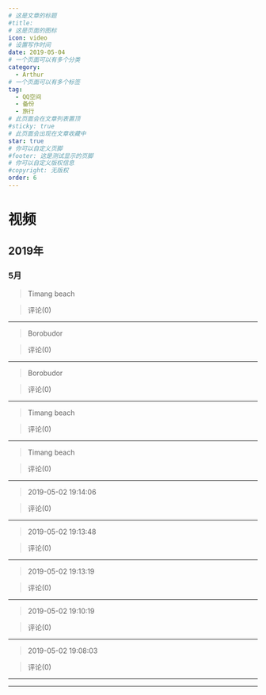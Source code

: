 ```yaml
---
# 这是文章的标题
#title: 
# 这是页面的图标
icon: video
# 设置写作时间
date: 2019-05-04
# 一个页面可以有多个分类
category:
  - Arthur
# 一个页面可以有多个标签
tag:
  - QQ空间
  - 备份
  - 旅行
# 此页面会在文章列表置顶
#sticky: true
# 此页面会出现在文章收藏中
star: true
# 你可以自定义页脚
#footer: 这是测试显示的页脚
# 你可以自定义版权信息
#copyright: 无版权
order: 6
---
```

# 视频

## 2019年

### 5月

> Timang beach

<VideoPlayer   src="https://pan.4a1801.life/d/Onedrive-4A1801/%E4%B8%AA%E4%BA%BA%E5%BB%BA%E7%AB%99/public/Qzone/Videos/01_1097_81c79742f1634d40b1df8de02974dbbb.f0.mp4" />

> 评论(0)

---

> Borobudor

<VideoPlayer   src="https://pan.4a1801.life/d/Onedrive-4A1801/%E4%B8%AA%E4%BA%BA%E5%BB%BA%E7%AB%99/public/Qzone/Videos/02_1097_497e880f2dbb4d548a2d61ca2debdbbb.f0.mp4" />

> 评论(0)

---

> Borobudor

<VideoPlayer   src="https://pan.4a1801.life/d/Onedrive-4A1801/%E4%B8%AA%E4%BA%BA%E5%BB%BA%E7%AB%99/public/Qzone/Videos/03_1097_150e13a6250942a7b9b0a40764a3dbbb.f0.mp4" />

> 评论(0)

---

> Timang beach

<VideoPlayer   src="https://pan.4a1801.life/d/Onedrive-4A1801/%E4%B8%AA%E4%BA%BA%E5%BB%BA%E7%AB%99/public/Qzone/Videos/04_1097_207ad6a3af614d10b3c9a39350a2dbbb.f0.mp4" />

> 评论(0)

---

> Timang beach

<VideoPlayer   src="https://pan.4a1801.life/d/Onedrive-4A1801/%E4%B8%AA%E4%BA%BA%E5%BB%BA%E7%AB%99/public/Qzone/Videos/05_1097_3957ba5784ac405786991a3afccddbbb.f0.mp4" />

> 评论(0)

---

> 2019-05-02 19:14:06

<VideoPlayer   src="https://pan.4a1801.life/d/Onedrive-4A1801/%E4%B8%AA%E4%BA%BA%E5%BB%BA%E7%AB%99/public/Qzone/Videos/06_1097_2ca81c777e8649ebb16f1aa9c6bedbbb.f0.mp4" />

> 评论(0)

---

> 2019-05-02 19:13:48

<VideoPlayer   src="https://pan.4a1801.life/d/Onedrive-4A1801/%E4%B8%AA%E4%BA%BA%E5%BB%BA%E7%AB%99/public/Qzone/Videos/07_1097_644ea870d4fe4d1993c177f8fb9ddbbb.f0.mp4" />

> 评论(0)

---

> 2019-05-02 19:13:19

<VideoPlayer   src="https://pan.4a1801.life/d/Onedrive-4A1801/%E4%B8%AA%E4%BA%BA%E5%BB%BA%E7%AB%99/public/Qzone/Videos/08_1097_0d493e456e864ec38166745c5ce5dbbb.f0.mp4" />

> 评论(0)

---

> 2019-05-02 19:10:19

<VideoPlayer   src="https://pan.4a1801.life/d/Onedrive-4A1801/%E4%B8%AA%E4%BA%BA%E5%BB%BA%E7%AB%99/public/Qzone/Videos/09_1097_c84729125b4c4264bf09333ea339dbbb.f0.mp4" />

> 评论(0)

---

> 2019-05-02 19:08:03

<VideoPlayer   src="https://pan.4a1801.life/d/Onedrive-4A1801/%E4%B8%AA%E4%BA%BA%E5%BB%BA%E7%AB%99/public/Qzone/Videos/10_1097_359120c23aef43a5a7ab1e024642dbbb.f0.mp4" />

> 评论(0)

---

---
